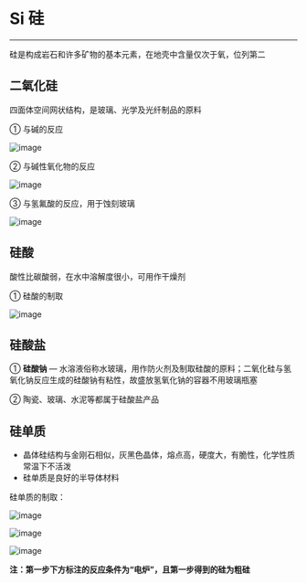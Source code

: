 # Si 硅

---

硅是构成岩石和许多矿物的基本元素，在地壳中含量仅次于氧，位列第二

## 二氧化硅

四面体空间网状结构，是玻璃、光学及光纤制品的原料

① 与碱的反应

![image](https://github.com/XwYuanzhang/Cloud-Note/blob/master/pics/Chem/二氧化硅与碱.png)

② 与碱性氧化物的反应

![image](https://github.com/XwYuanzhang/Cloud-Note/blob/master/pics/Chem/二氧化硅与碱性氧化物.png)

③ 与氢氟酸的反应，用于蚀刻玻璃

![image](https://github.com/XwYuanzhang/Cloud-Note/blob/master/pics/Chem/二氧化硅与氢氟酸.png)

## 硅酸

酸性比碳酸弱，在水中溶解度很小，可用作干燥剂

① 硅酸的制取

![image](https://github.com/XwYuanzhang/Cloud-Note/blob/master/pics/Chem/制取硅酸.png)

## 硅酸盐

① **硅酸钠** — 水溶液俗称水玻璃，用作防火剂及制取硅酸的原料；二氧化硅与氢氧化钠反应生成的硅酸钠有粘性，故盛放氢氧化钠的容器不用玻璃瓶塞

② 陶瓷、玻璃、水泥等都属于硅酸盐产品

## 硅单质

* 晶体硅结构与金刚石相似，灰黑色晶体，熔点高，硬度大，有脆性，化学性质常温下不活泼
* 硅单质是良好的半导体材料

硅单质的制取：

![image](https://github.com/XwYuanzhang/Cloud-Note/blob/master/pics/Chem/粗硅提纯第一步.png)

![image](https://github.com/XwYuanzhang/Cloud-Note/blob/master/pics/Chem/粗硅提纯第二步.png)

![image](https://github.com/XwYuanzhang/Cloud-Note/blob/master/pics/Chem/粗硅提纯第三步.png)

**注：第一步下方标注的反应条件为“电炉”，且第一步得到的硅为粗硅**




